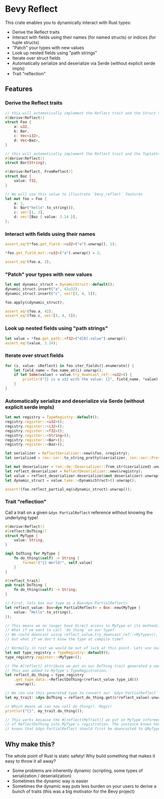 # Bevy Reflect

This crate enables you to dynamically interact with Rust types:

* Derive the Reflect traits
* Interact with fields using their names (for named structs) or indices (for tuple structs)
* "Patch" your types with new values
* Look up nested fields using "path strings"
* Iterate over struct fields
* Automatically serialize and deserialize via Serde (without explicit serde impls)
* Trait "reflection"

## Features

### Derive the Reflect traits

```rust ignore
// this will automatically implement the Reflect trait and the Struct trait (because the type is a struct)
#[derive(Reflect)]
struct Foo {
    a: u32,
    b: Bar,
    c: Vec<i32>,
    d: Vec<Baz>,
}

// this will automatically implement the Reflect trait and the TupleStruct trait (because the type is a tuple struct)
#[derive(Reflect)]
struct Bar(String);

#[derive(Reflect, FromReflect)]
struct Baz {
    value: f32,
}

// We will use this value to illustrate `bevy_reflect` features
let mut foo = Foo {
    a: 1,
    b: Bar("hello".to_string()),
    c: vec![1, 2],
    d: vec![Baz { value: 3.14 }],
};
```

### Interact with fields using their names

```rust ignore
assert_eq!(*foo.get_field::<u32>("a").unwrap(), 1);

*foo.get_field_mut::<u32>("a").unwrap() = 2;

assert_eq!(foo.a, 2);
```

### "Patch" your types with new values

```rust ignore
let mut dynamic_struct = DynamicStruct::default();
dynamic_struct.insert("a", 42u32);
dynamic_struct.insert("c", vec![3, 4, 5]);

foo.apply(&dynamic_struct);

assert_eq!(foo.a, 42);
assert_eq!(foo.c, vec![3, 4, 5]);
```

### Look up nested fields using "path strings"

```rust ignore
let value = *foo.get_path::<f32>("d[0].value").unwrap();
assert_eq!(value, 3.14);
```

### Iterate over struct fields

```rust ignore
for (i, value: &Reflect) in foo.iter_fields().enumerate() {
    let field_name = foo.name_at(i).unwrap();
    if let Some(value) = value.try_downcast_ref::<u32>() {
        println!("{} is a u32 with the value: {}", field_name, *value);
    }
}
```

### Automatically serialize and deserialize via Serde (without explicit serde impls)

```rust ignore
let mut registry = TypeRegistry::default();
registry.register::<u32>();
registry.register::<i32>();
registry.register::<f32>();
registry.register::<String>();
registry.register::<Bar>();
registry.register::<Baz>();

let serializer = ReflectSerializer::new(&foo, &registry);
let serialized = ron::ser::to_string_pretty(&serializer, ron::ser::PrettyConfig::default()).unwrap();

let mut deserializer = ron::de::Deserializer::from_str(&serialized).unwrap();
let reflect_deserializer = ReflectDeserializer::new(&registry);
let value = reflect_deserializer.deserialize(&mut deserializer).unwrap();
let dynamic_struct = value.take::<DynamicStruct>().unwrap();

assert!(foo.reflect_partial_eq(&dynamic_struct).unwrap());
```

### Trait "reflection"

Call a trait on a given `&dyn PartialReflect` reference without knowing the underlying type!

```rust ignore
#[derive(Reflect)]
#[reflect(DoThing)]
struct MyType {
    value: String,
}

impl DoThing for MyType {
    fn do_thing(&self) -> String {
        format!("{} World!", self.value)
    }
}

#[reflect_trait]
pub trait DoThing {
    fn do_thing(&self) -> String;
}

// First, lets box our type as a Box<dyn PartialReflect>
let reflect_value: Box<dyn PartialReflect> = Box::new(MyType {
    value: "Hello".to_string(),
});

// This means we no longer have direct access to MyType or its methods. We can only call Reflect methods on reflect_value.
// What if we want to call `do_thing` on our type?
// We could downcast using reflect_value.try_downcast_ref::<MyType>(),
// but what if we don't know the type at compile time?

// Normally in rust we would be out of luck at this point. Lets use our new reflection powers to do something cool!
let mut type_registry = TypeRegistry::default();
type_registry.register::<MyType>();

// The #[reflect] attribute we put on our DoThing trait generated a new `ReflectDoThing` struct, which implements TypeData.
// This was added to MyType's TypeRegistration.
let reflect_do_thing = type_registry
    .get_type_data::<ReflectDoThing>(reflect_value.type_id())
    .unwrap();

// We can use this generated type to convert our `&dyn PartialReflect` reference to a `&dyn DoThing` reference
let my_trait: &dyn DoThing = reflect_do_thing.get(&*reflect_value).unwrap();

// Which means we can now call do_thing(). Magic!
println!("{}", my_trait.do_thing());

// This works because the #[reflect(MyTrait)] we put on MyType informed the Reflect derive to insert a new instance
// of ReflectDoThing into MyType's registration. The instance knows how to cast &dyn PartialReflect to &dyn MyType, because it
// knows that &dyn PartialReflect should first be downcasted to &MyType, which can then be safely casted to &dyn MyType
```

## Why make this?

The whole point of Rust is static safety! Why build something that makes it easy to throw it all away?

* Some problems are inherently dynamic (scripting, some types of serialization / deserialization)
* Sometimes the dynamic way is easier
* Sometimes the dynamic way puts less burden on your users to derive a bunch of traits (this was a big motivator for the Bevy project)
